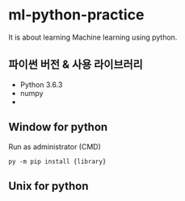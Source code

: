 # ml-python-practice

It is about learning Machine learning using python.

## 파이썬 버전 & 사용 라이브러리
* Python 3.6.3
* numpy
*

## Window for python
Run as administrator (CMD)
```
py -m pip install {library}
```

## Unix for python
